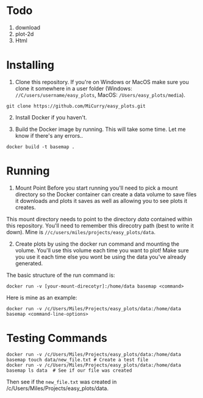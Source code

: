 # Todo
1. download
2. plot-2d
3. Html


# Installing
1. Clone this repository. If you're on Windows or MacOS make sure you clone it somewhere
in a user folder
(Windows: `//C/users/username/easy_plots`, MacOS: `/Users/easy_plots/media`).
```
git clone https://github.com/MiCurry/easy_plots.git
```
2. Install Docker if you haven't.

3. Build the Docker image by running. This will take some time. Let me know if
there's any errors..
```
docker build -t basemap .
```

# Running
1. Mount Point
Before you start running you'll need to pick a mount directory so the Docker
container can create a data volume to save files it downloads and plots it
saves as well as allowing you to see plots it creates.

This mount directory needs to point to the directory *data* contained within
this repository. You'll need to remember this direcotry path (best to write it
down). Mine is `//c/users/miles/projects/easy_plots/data`.

2. Create plots by using the docker run command and mounting the volume. You'll
use this volume each time you want to plot! Make sure you use it each time else
you wont be using the data you've already generated.

The basic structure of the run command is:
```
docker run -v [your-mount-direcotyr]:/home/data basemap <command>
```

Here is mine as an example:
```
docker run -v /c/Users/Miles/Projects/easy_plots/data:/home/data basemap <command-line-options>
```

# Testing Commands

```
docker run -v /c/Users/Miles/Projects/easy_plots/data:/home/data basemap touch data/new_file.txt # Create a test file
docker run -v /c/Users/Miles/Projects/easy_plots/data:/home/data basemap ls data  # See if our file was created
```
Then see if the `new_file.txt` was created in /c/Users/Miles/Projects/easy_plots/data.

